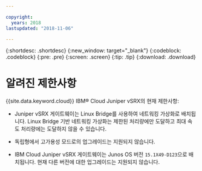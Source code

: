 ```yaml
---

copyright:
  years: 2018
lastupdated: "2018-11-06"

---
```


{:shortdesc: .shortdesc}
{:new_window: target="_blank"}
{:codeblock: .codeblock}
{:pre: .pre}
{:screen: .screen}
{:tip: .tip}
{:download: .download}

# 알려진 제한사항

{{site.data.keyword.cloud}} IBM® Cloud Juniper vSRX의 현재 제한사항:

* Juniper vSRX 게이트웨이는 Linux Bridge를 사용하여 네트워킹 가상화로 배치됩니다. Linux Bridge 기반 네트워킹 가상화는 제한된 처리량에만 도달하고 최대 속도 처리량에는 도달하지 않을 수 있습니다. 

* 독립형에서 고가용성 모드로의 업그레이드는 지원되지 않습니다. 

* IBM Cloud Juniper vSRX 게이트웨이는 Junos OS 버전 `15.1X49-D123`으로 배치됩니다. 현재 다른 버전에 대한 업그레이드는 지원되지 않습니다. 
